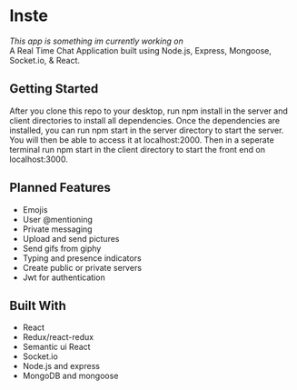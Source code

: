 # Inste 
<em>This app is something im currently working on</em><br>
A Real Time Chat Application built using Node.js, Express, Mongoose, Socket.io, & React.

## Getting Started
After you clone this repo to your desktop, run npm install in the server and client directories to install all dependencies. 
Once the dependencies are installed, you can run npm start in the server directory to start the server. You will then be able to access it at localhost:2000. Then in a seperate terminal run npm start in the client directory to start the front end on localhost:3000.

## Planned Features
<ul> 
  <li>Emojis</li>
  <li>User @mentioning</li>
  <li>Private messaging</li>
  <li>Upload and send pictures</li>
  <li>Send gifs from giphy</li>
  <li>Typing and presence indicators</li>
  <li>Create public or private servers</li>
  <li>Jwt for authentication</li>
</ul>


## Built With
<ul> 
  <li>React</li>
  <li>Redux/react-redux</li>
  <li>Semantic ui React</li>
   <li>Socket.io</li>
  <li>Node.js and express</li>
  <li>MongoDB and mongoose</li>  
</ul>

